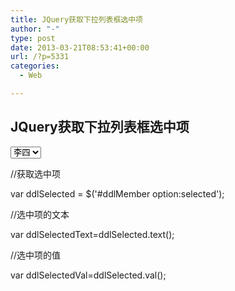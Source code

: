 ```yaml
---
title: JQuery获取下拉列表框选中项
author: "-"
type: post
date: 2013-03-21T08:53:41+00:00
url: /?p=5331
categories:
  - Web

---
```

## JQuery获取下拉列表框选中项
<select id="ddlMember"><option value="1">张三</option><option selected="selected" value="2">李四</option></select>
  
//获取选中项
  
var ddlSelected = $('#ddlMember option:selected');
  
//选中项的文本
  
var ddlSelectedText=ddlSelected.text();
  
//选中项的值
  
var ddlSelectedVal=ddlSelected.val();